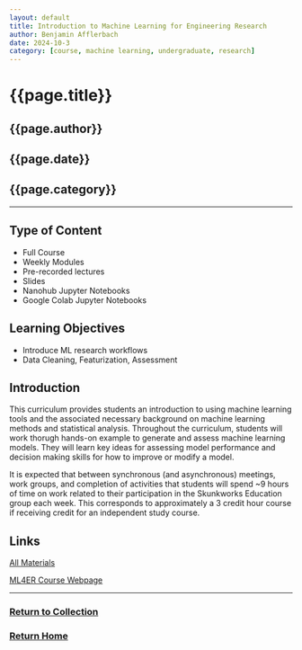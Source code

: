 ```yaml
---
layout: default
title: Introduction to Machine Learning for Engineering Research
author: Benjamin Afflerbach
date: 2024-10-3
category: [course, machine learning, undergraduate, research]
---
```

# {{page.title}}  
## {{page.author}}  
## {{page.date}}  
## {{page.category}}  
* * *

## Type of Content
* Full Course
* Weekly Modules
* Pre-recorded lectures
* Slides
* Nanohub Jupyter Notebooks
* Google Colab Jupyter Notebooks

## Learning Objectives
- Introduce ML research workflows
- Data Cleaning, Featurization, Assessment

## Introduction
This curriculum provides students an introduction to using machine learning tools and the associated necessary background on machine learning methods and statistical analysis. Throughout the curriculum, students will work thorugh hands-on example to generate and assess machine learning models. They will learn key ideas for assessing model performance and decision making skills for how to improve or modify a model.

It is expected that between synchronous (and asynchronous) meetings, work groups, and completion of activities that students will spend ~9 hours of time on work related to their participation in the Skunkworks Education group each week. This corresponds to approximately a 3 credit hour course if receiving credit for an independent study course.

## Links
[All Materials](https://bafflerbach.github.io/test_software_carpentry/)

[ML4ER Course Webpage](https://skunkworks.engr.wisc.edu/informatics-skunkworks-education-course/)

* * *
### [Return to Collection](https://bafflerbach.github.io/DSM-CORE/resource-collection)
### [Return Home](https://bafflerbach.github.io/DSM-CORE)

